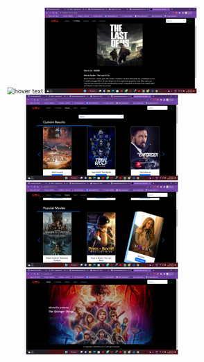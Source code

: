 <p align="center">
    <img src="https://encrypted-tbn0.gstatic.com/images?q=tbn:ANd9GcRRdACwx2Hc6_x4wd7g9bBv0iHvPltitw1Y2Q&usqp=CAU" width="350" title="hover text">
    <img src="/imgs/img1.png" width="350" title="hover text">
    <img src="/imgs/img2.png" width="350" title="hover text">
    <img src="/imgs/img4.png" width="350" title="hover text">
    <img src="/imgs/img5.png" width="350" title="hover text">
  </p>